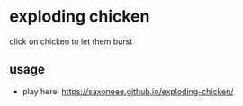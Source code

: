 # exploding chicken

click on chicken to let them burst

## usage

* play here: https://saxoneee.github.io/exploding-chicken/
